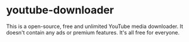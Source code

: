 # youtube-downloader
 
This is a open-source, free and unlimited YouTube media downloader. It doesn't contain any ads or premium features. It's all free for everyone.
